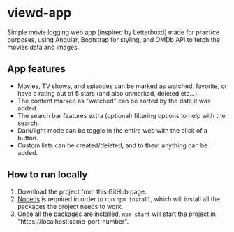 # viewd-app
Simple movie logging web app (inspired by Letterboxd) made for practice purposes, using Angular, Bootstrap for styling, and OMDb API to fetch the movies data and images.

## App features
* Movies, TV shows, and episodes can be marked as watched, favorite, or have a rating out of 5 stars (and also unmarked, deleted etc...).
* The content marked as "watched" can be sorted by the date it was added.
* The search bar features extra (optional) filtering options to help with the search.
* Dark/light mode can be toggle in the entire web with the click of a button.
* Custom lists can be created/deleted, and to them anything can be added.

## How to run locally
1. Download the project from this GitHub page.
2. [Node.js](https://nodejs.org) is required in order to run ```npm install```, which will install all the packages the project needs to work.
3. Once all the packages are installed, ```npm start``` will start the project in "https://localhost:some-port-number".
